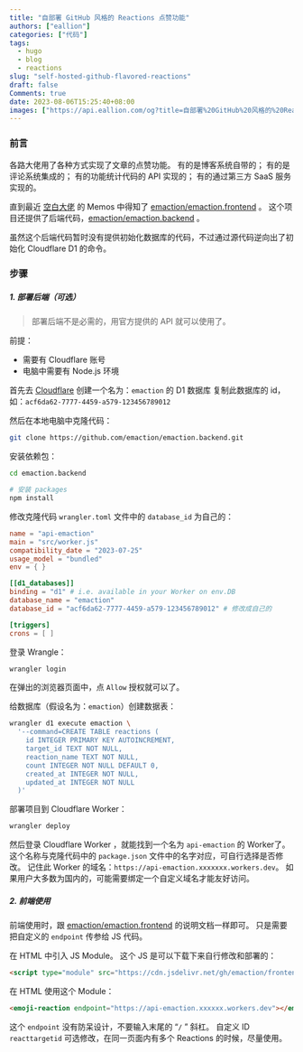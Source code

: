 ```yaml
---
title: "自部署 GitHub 风格的 Reactions 点赞功能"
authors: ["eallion"]
categories: ["代码"]
tags: 
  - hugo
  - blog
  - reactions
slug: "self-hosted-github-flavored-reactions"
draft: false
Comments: true
date: 2023-08-06T15:25:40+08:00
images: ["https://api.eallion.com/og?title=自部署%20GitHub%20风格的%20Reactions%20功能"]
---
```


### 前言

各路大佬用了各种方式实现了文章的点赞功能。
有的是博客系统自带的；
有的是评论系统集成的；
有的功能统计代码的 API 实现的；
有的通过第三方 SaaS 服务实现的。

直到最近 [空白大佬](https://memos.koobai.com/m/161) 的 Memos 中得知了 <i class="fab fa-github fa-fw"></i>[emaction/emaction.frontend](https://github.com/emaction/emaction.frontend) 。
这个项目还提供了后端代码，<i class="fab fa-github fa-fw"></i>[emaction/emaction.backend](https://github.com/emaction/emaction.backend) 。

虽然这个后端代码暂时没有提供初始化数据库的代码，不过通过源代码逆向出了初始化 Cloudflare D1 的命令。

### 步骤

##### 1. 部署后端（可选）

> 部署后端不是必需的，用官方提供的 API 就可以使用了。

前提：

- 需要有 Cloudflare 账号
- 电脑中需要有 Node.js 环境

首先去 [Cloudflare](https://dash.cloudflare.com/workers/d1) 创建一个名为：`emaction` 的 D1 数据库
复制此数据库的 id，如：`acf6da62-7777-4459-a579-123456789012`

然后在本地电脑中克隆代码：

```bash
git clone https://github.com/emaction/emaction.backend.git
```

安装依赖包：

```bash
cd emaction.backend

# 安装 packages
npm install
```

修改克隆代码 `wrangler.toml` 文件中的 `database_id` 为自己的：

```toml
name = "api-emaction"
main = "src/worker.js"
compatibility_date = "2023-07-25"
usage_model = "bundled"
env = { }

[[d1_databases]]
binding = "d1" # i.e. available in your Worker on env.DB
database_name = "emaction"
database_id = "acf6da62-7777-4459-a579-123456789012" # 修改成自己的

[triggers]
crons = [ ]
```

登录 Wrangle：

```bash
wrangler login
```

在弹出的浏览器页面中，点 `Allow` 授权就可以了。

给数据库（假设名为：`emaction`）创建数据表：

```bash
wrangler d1 execute emaction \
  '--command=CREATE TABLE reactions (
    id INTEGER PRIMARY KEY AUTOINCREMENT,
    target_id TEXT NOT NULL,
    reaction_name TEXT NOT NULL,
    count INTEGER NOT NULL DEFAULT 0, 
    created_at INTEGER NOT NULL,
    updated_at INTEGER NOT NULL
  )'
```

部署项目到 Cloudflare Worker：

```bash
wrangler deploy
```

然后登录 Cloudflare Worker ，就能找到一个名为 `api-emaction` 的 Worker了。
这个名称与克隆代码中的 `package.json` 文件中的名字对应，可自行选择是否修改。
记住此 Worker 的域名：`https://api-emaction.xxxxxxx.workers.dev`。
如果用户大多数为国内的，可能需要绑定一个自定义域名才能友好访问。

##### 2. 前端使用

前端使用时，跟 <i class="fab fa-github fa-fw"></i>[emaction/emaction.frontend](https://github.com/emaction/emaction.frontend) 的说明文档一样即可。
只是需要把自定义的 `endpoint` 传参给 JS 代码。

在 HTML 中引入 JS Module。
这个 JS 是可以下载下来自行修改和部署的：

```html
<script type="module" src="https://cdn.jsdelivr.net/gh/emaction/frontend.dist@1.0.7/bundle.js"></script>
```

在 HTML 使用这个 Module：

```html
<emoji-reaction endpoint="https://api-emaction.xxxxxx.workers.dev"></emoji-reaction>
```

这个 `endpoint` 没有防呆设计，不要输入末尾的 “`/` ” 斜杠。
自定义 ID `reacttargetid` 可选修改，在同一页面内有多个 Reactions 的时候，尽量使用。
